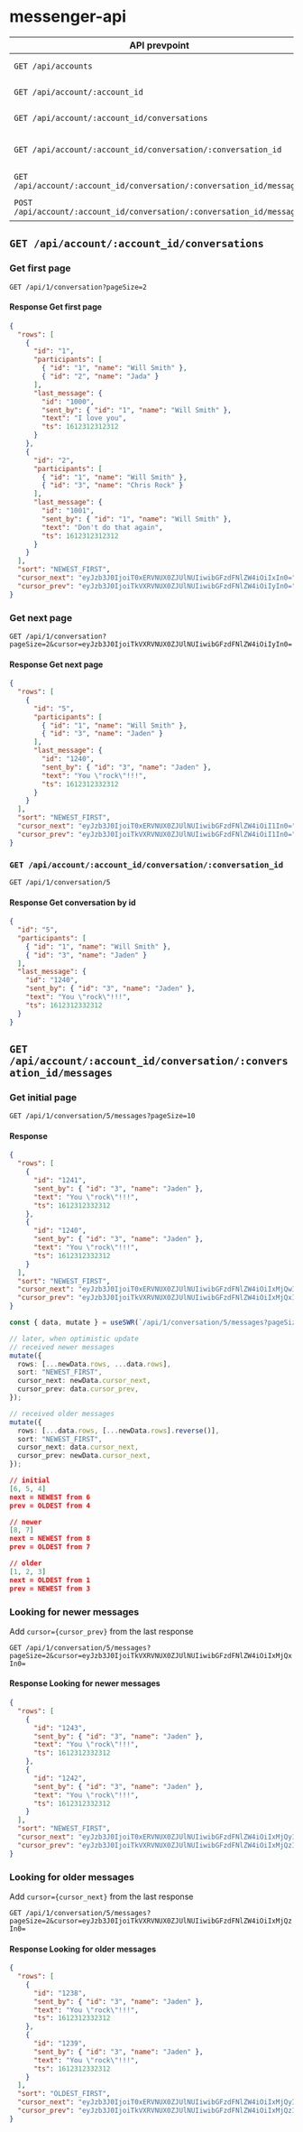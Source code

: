 # messenger-api

| API prevpoint                                                          | description                            | sample data                 |
| ---------------------------------------------------------------------- | -------------------------------------- | --------------------------- |
| `GET /api/accounts`                                                    | Get list of accounts                   | `{ "accounts": Account[] }` |
| `GET /api/account/:account_id`                                         | Get current account                    | `Account`                   |
| `GET /api/account/:account_id/conversations`                           | get a list of conversations            | `Paginated<Conversation>`   |
| `GET /api/account/:account_id/conversation/:conversation_id`           | information of a specific conversation | `Conversation`              |
| `GET /api/account/:account_id/conversation/:conversation_id/messages`  | list of messages                       | `Paginated<Message>`        |
| `POST /api/account/:account_id/conversation/:conversation_id/messages` | create a new messages                  | `Message`                   |

## `GET /api/account/:account_id/conversations`

### Get first page

`GET /api/1/conversation?pageSize=2`

#### Response Get first page

```json
{
  "rows": [
    {
      "id": "1",
      "participants": [
        { "id": "1", "name": "Will Smith" },
        { "id": "2", "name": "Jada" }
      ],
      "last_message": {
        "id": "1000",
        "sent_by": { "id": "1", "name": "Will Smith" },
        "text": "I love you",
        "ts": 1612312312312
      }
    },
    {
      "id": "2",
      "participants": [
        { "id": "1", "name": "Will Smith" },
        { "id": "3", "name": "Chris Rock" }
      ],
      "last_message": {
        "id": "1001",
        "sent_by": { "id": "1", "name": "Will Smith" },
        "text": "Don't do that again",
        "ts": 1612312312312
      }
    }
  ],
  "sort": "NEWEST_FIRST",
  "cursor_next": "eyJzb3J0IjoiT0xERVNUX0ZJUlNUIiwibGFzdFNlZW4iOiIxIn0=",
  "cursor_prev": "eyJzb3J0IjoiTkVXRVNUX0ZJUlNUIiwibGFzdFNlZW4iOiIyIn0="
}
```

### Get next page

`GET /api/1/conversation?pageSize=2&cursor=eyJzb3J0IjoiTkVXRVNUX0ZJUlNUIiwibGFzdFNlZW4iOiIyIn0=`

#### Response Get next page

```json
{
  "rows": [
    {
      "id": "5",
      "participants": [
        { "id": "1", "name": "Will Smith" },
        { "id": "3", "name": "Jaden" }
      ],
      "last_message": {
        "id": "1240",
        "sent_by": { "id": "3", "name": "Jaden" },
        "text": "You \"rock\"!!!",
        "ts": 1612312332312
      }
    }
  ],
  "sort": "NEWEST_FIRST",
  "cursor_next": "eyJzb3J0IjoiT0xERVNUX0ZJUlNUIiwibGFzdFNlZW4iOiI1In0=",
  "cursor_prev": "eyJzb3J0IjoiTkVXRVNUX0ZJUlNUIiwibGFzdFNlZW4iOiI1In0="
}
```

### `GET /api/account/:account_id/conversation/:conversation_id`

`GET /api/1/conversation/5`

#### Response Get conversation by id

```json
{
  "id": "5",
  "participants": [
    { "id": "1", "name": "Will Smith" },
    { "id": "3", "name": "Jaden" }
  ],
  "last_message": {
    "id": "1240",
    "sent_by": { "id": "3", "name": "Jaden" },
    "text": "You \"rock\"!!!",
    "ts": 1612312332312
  }
}
```

## `GET /api/account/:account_id/conversation/:conversation_id/messages`

### Get initial page

`GET /api/1/conversation/5/messages?pageSize=10`

#### Response

```json
{
  "rows": [
    {
      "id": "1241",
      "sent_by": { "id": "3", "name": "Jaden" },
      "text": "You \"rock\"!!!",
      "ts": 1612312332312
    },
    {
      "id": "1240",
      "sent_by": { "id": "3", "name": "Jaden" },
      "text": "You \"rock\"!!!",
      "ts": 1612312332312
    }
  ],
  "sort": "NEWEST_FIRST",
  "cursor_next": "eyJzb3J0IjoiT0xERVNUX0ZJUlNUIiwibGFzdFNlZW4iOiIxMjQwIn0=",
  "cursor_prev": "eyJzb3J0IjoiTkVXRVNUX0ZJUlNUIiwibGFzdFNlZW4iOiIxMjQxIn0="
}
```

```ts
const { data, mutate } = useSWR(`/api/1/conversation/5/messages?pageSize=10`, fetcher);

// later, when optimistic update
// received newer messages
mutate({
  rows: [...newData.rows, ...data.rows],
  sort: "NEWEST_FIRST",
  cursor_next: newData.cursor_next,
  cursor_prev: data.cursor_prev,
});

// received older messages
mutate({
  rows: [...data.rows, [...newData.rows].reverse()],
  sort: "NEWEST_FIRST",
  cursor_next: data.cursor_next,
  cursor_prev: newData.cursor_next,
});
```

```json
// initial
[6, 5, 4]
next = NEWEST from 6
prev = OLDEST from 4

// newer
[8, 7]
next = NEWEST from 8
prev = OLDEST from 7

// older
[1, 2, 3]
next = OLDEST from 1
prev = NEWEST from 3
```

### Looking for newer messages

Add `cursor={cursor_prev}` from the last response

`GET /api/1/conversation/5/messages?pageSize=2&cursor=eyJzb3J0IjoiTkVXRVNUX0ZJUlNUIiwibGFzdFNlZW4iOiIxMjQxIn0=`

#### Response Looking for newer messages

```json
{
  "rows": [
    {
      "id": "1243",
      "sent_by": { "id": "3", "name": "Jaden" },
      "text": "You \"rock\"!!!",
      "ts": 1612312332312
    },
    {
      "id": "1242",
      "sent_by": { "id": "3", "name": "Jaden" },
      "text": "You \"rock\"!!!",
      "ts": 1612312332312
    }
  ],
  "sort": "NEWEST_FIRST",
  "cursor_next": "eyJzb3J0IjoiT0xERVNUX0ZJUlNUIiwibGFzdFNlZW4iOiIxMjQyIn0=",
  "cursor_prev": "eyJzb3J0IjoiTkVXRVNUX0ZJUlNUIiwibGFzdFNlZW4iOiIxMjQzIn0="
}
```

### Looking for older messages

Add `cursor={cursor_next}` from the last response

`GET /api/1/conversation/5/messages?pageSize=2&cursor=eyJzb3J0IjoiTkVXRVNUX0ZJUlNUIiwibGFzdFNlZW4iOiIxMjQzIn0=`

#### Response Looking for older messages

```json
{
  "rows": [
    {
      "id": "1238",
      "sent_by": { "id": "3", "name": "Jaden" },
      "text": "You \"rock\"!!!",
      "ts": 1612312332312
    },
    {
      "id": "1239",
      "sent_by": { "id": "3", "name": "Jaden" },
      "text": "You \"rock\"!!!",
      "ts": 1612312332312
    }
  ],
  "sort": "OLDEST_FIRST",
  "cursor_next": "eyJzb3J0IjoiT0xERVNUX0ZJUlNUIiwibGFzdFNlZW4iOiIxMjQyIn0=",
  "cursor_prev": "eyJzb3J0IjoiTkVXRVNUX0ZJUlNUIiwibGFzdFNlZW4iOiIxMjQzIn0="
}
```
